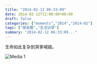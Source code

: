```yaml
---
title: "2014-02-12 06:33:09"
date: 2014-02-12T12:00:00+08:00
draft: false
categories: ["moments","2014","2014-02"]
tags: ["朋友圈","生活记录"]
summary: "2014-02-12 06:33:09..."
---
```


生命如此复杂到哭爹喊娘。

![Media 1](/Moments/photos/2014-02-12/201402120633090.jpg)
